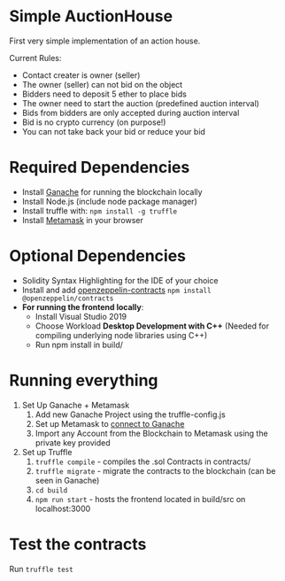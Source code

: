 # Simple AuctionHouse

First very simple implementation of an action house. 

Current Rules:
- Contact creater is owner (seller)
- The owner (seller) can not bid on the object
- Bidders need to deposit 5 ether to place bids
- The owner need to start the auction (predefined auction interval)
- Bids from bidders are only accepted during auction interval
- Bid is no crypto currency (on purpose!) 
- You can not take back your bid or reduce your bid


# Required Dependencies
- Install [Ganache](https://www.trufflesuite.com/ganache) for running the blockchain locally
- Install Node.js (include node package manager)
- Install truffle with: ` npm install -g truffle `
- Install [Metamask](https://metamask.io/) in your browser

# Optional Dependencies
- Solidity Syntax Highlighting for the IDE of your choice
- Install and add [openzeppelin-contracts](https://github.com/OpenZeppelin/openzeppelin-contracts) ` npm install @openzeppelin/contracts `
- **For running the frontend locally**:
    - Install Visual Studio 2019
    - Choose Workload **Desktop Development with C++** (Needed for compiling underlying node libraries using C++)
    - Run npm install in build/

# Running everything
1. Set Up Ganache + Metamask
    1. Add new Ganache Project using the truffle-config.js
    2. Set up Metamask to [connect to Ganache](https://www.trufflesuite.com/docs/truffle/getting-started/truffle-with-metamask#setting-up-metamask)
    3. Import any Account from the Blockchain to Metamask using the private key provided
2. Set up Truffle
    1. `truffle compile` - compiles the .sol Contracts in contracts/
    2. `truffle migrate` - migrate the contracts to the blockchain (can be seen in Ganache)
    3. `cd build`
    4. `npm run start` - hosts the frontend located in build/src on localhost:3000

# Test the contracts

Run `truffle test`
